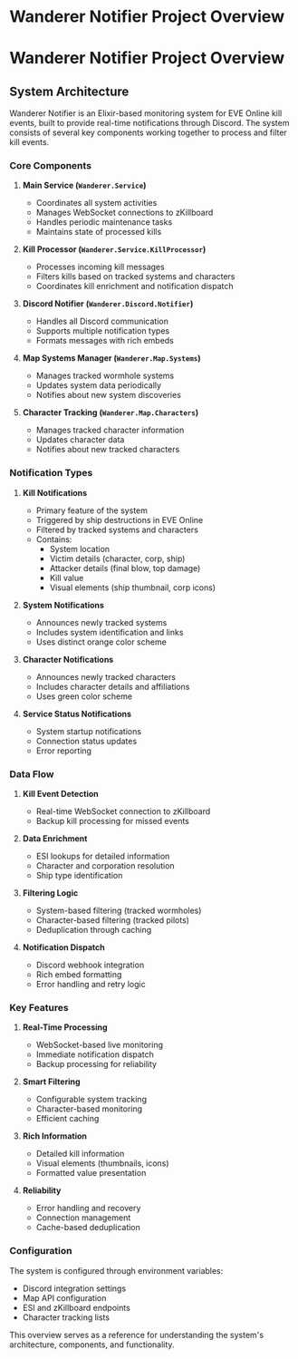 # Wanderer Notifier Project Overview

<!-- 
ASSISTANT INSTRUCTIONS:
1. READ THIS DOCUMENT: At the start of any new conversation or user interaction, read this entire document to understand the project context.
2. MAINTAIN ACCURACY: Update this document when:
   - New features or components are added
   - Existing functionality is modified
   - Architecture changes are made
   - New notification types are implemented
3. VERSIONING: When updating this document, increment the version number and add a changelog entry
4. CONSISTENCY: Ensure all responses align with the architecture and functionality described here

Current Version: 1.0.0
Last Updated: 2024-03-20
Changelog:
- 1.0.0: Initial documentation of system architecture and components
-->

# Wanderer Notifier Project Overview

## System Architecture

Wanderer Notifier is an Elixir-based monitoring system for EVE Online kill events, built to provide real-time notifications through Discord. The system consists of several key components working together to process and filter kill events.

### Core Components

1. **Main Service (`Wanderer.Service`)**
   - Coordinates all system activities
   - Manages WebSocket connections to zKillboard
   - Handles periodic maintenance tasks
   - Maintains state of processed kills

2. **Kill Processor (`Wanderer.Service.KillProcessor`)**
   - Processes incoming kill messages
   - Filters kills based on tracked systems and characters
   - Coordinates kill enrichment and notification dispatch

3. **Discord Notifier (`Wanderer.Discord.Notifier`)**
   - Handles all Discord communication
   - Supports multiple notification types
   - Formats messages with rich embeds

4. **Map Systems Manager (`Wanderer.Map.Systems`)**
   - Manages tracked wormhole systems
   - Updates system data periodically
   - Notifies about new system discoveries

5. **Character Tracking (`Wanderer.Map.Characters`)**
   - Manages tracked character information
   - Updates character data
   - Notifies about new tracked characters

### Notification Types

1. **Kill Notifications**
   - Primary feature of the system
   - Triggered by ship destructions in EVE Online
   - Filtered by tracked systems and characters
   - Contains:
     - System location
     - Victim details (character, corp, ship)
     - Attacker details (final blow, top damage)
     - Kill value
     - Visual elements (ship thumbnail, corp icons)

2. **System Notifications**
   - Announces newly tracked systems
   - Includes system identification and links
   - Uses distinct orange color scheme

3. **Character Notifications**
   - Announces newly tracked characters
   - Includes character details and affiliations
   - Uses green color scheme

4. **Service Status Notifications**
   - System startup notifications
   - Connection status updates
   - Error reporting

### Data Flow

1. **Kill Event Detection**
   - Real-time WebSocket connection to zKillboard
   - Backup kill processing for missed events

2. **Data Enrichment**
   - ESI lookups for detailed information
   - Character and corporation resolution
   - Ship type identification

3. **Filtering Logic**
   - System-based filtering (tracked wormholes)
   - Character-based filtering (tracked pilots)
   - Deduplication through caching

4. **Notification Dispatch**
   - Discord webhook integration
   - Rich embed formatting
   - Error handling and retry logic

### Key Features

1. **Real-Time Processing**
   - WebSocket-based live monitoring
   - Immediate notification dispatch
   - Backup processing for reliability

2. **Smart Filtering**
   - Configurable system tracking
   - Character-based monitoring
   - Efficient caching

3. **Rich Information**
   - Detailed kill information
   - Visual elements (thumbnails, icons)
   - Formatted value presentation

4. **Reliability**
   - Error handling and recovery
   - Connection management
   - Cache-based deduplication

### Configuration

The system is configured through environment variables:
- Discord integration settings
- Map API configuration
- ESI and zKillboard endpoints
- Character tracking lists

This overview serves as a reference for understanding the system's architecture, components, and functionality. 
